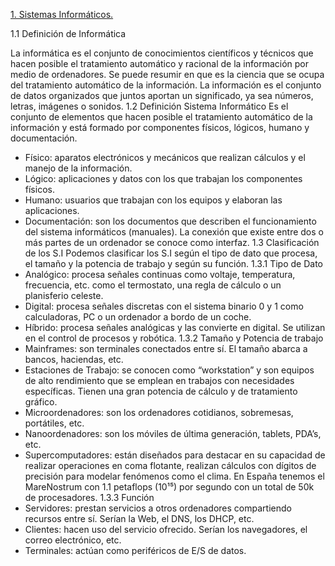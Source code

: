 <u>1. Sistemas Informáticos.</u>
   
1.1 Definición de Informática

La informática es el conjunto de conocimientos científicos y técnicos que hacen posible el tratamiento
automático y racional de la información por medio de ordenadores.
Se puede resumir en que es la ciencia que se ocupa del tratamiento automático de la información.
La información es el conjunto de datos organizados que juntos aportan un significado, ya sea números, letras,
imágenes o sonidos.
1.2 Definición Sistema Informático
Es el conjunto de elementos que hacen posible el tratamiento automático de la información y está formado por
componentes físicos, lógicos, humano y documentación.
- Físico: aparatos electrónicos y mecánicos que realizan cálculos y el manejo de la información.
- Lógico: aplicaciones y datos con los que trabajan los componentes físicos.
- Humano: usuarios que trabajan con los equipos y elaboran las aplicaciones.
- Documentación: son los documentos que describen el funcionamiento del sistema informáticos (manuales).
La conexión que existe entre dos o más partes de un ordenador se conoce como interfaz.
1.3 Clasificación de los S.I
Podemos clasificar los S.I según el tipo de dato que procesa, el tamaño y la potencia de trabajo y según su
función.
1.3.1 Tipo de Dato
- Analógico: procesa señales continuas como voltaje, temperatura, frecuencia, etc. como el termostato, una regla
de cálculo o un planisferio celeste.
- Digital: procesa señales discretas con el sistema binario 0 y 1 como calculadoras, PC o un ordenador a bordo de
un coche.
- Híbrido: procesa señales analógicas y las convierte en digital. Se utilizan en el control de procesos y robótica.
1.3.2 Tamaño y Potencia de trabajo
- Mainframes: son terminales conectados entre sí. El tamaño abarca a bancos, haciendas, etc.
- Estaciones de Trabajo: se conocen como “workstation” y son equipos de alto rendimiento que se emplean en
trabajos con necesidades específicas. Tienen una gran potencia de cálculo y de tratamiento gráfico.
- Microordenadores: son los ordenadores cotidianos, sobremesas, portátiles, etc.
- Nanoordenadores: son los móviles de última generación, tablets, PDA’s, etc.
- Supercomputadores: están diseñados para destacar en su capacidad de realizar operaciones en coma flotante,
realizan cálculos con dígitos de precisión para modelar fenómenos como el clima. En España tenemos el
MareNostrum con 1.1 petaflops (10¹⁵) por segundo con un total de 50k de procesadores.
1.3.3 Función
- Servidores: prestan servicios a otros ordenadores compartiendo recursos entre sí. Serían la Web, el DNS, los
DHCP, etc.
- Clientes: hacen uso del servicio ofrecido. Serían los navegadores, el correo electrónico, etc.
- Terminales: actúan como periféricos de E/S de datos.
